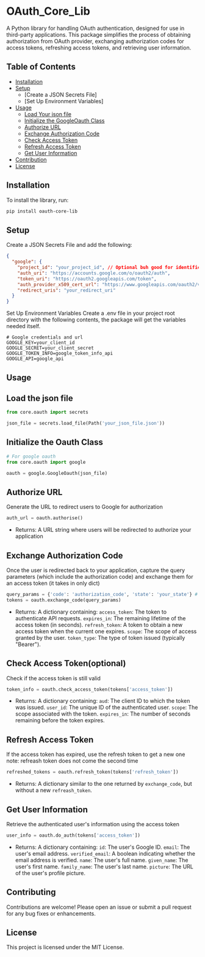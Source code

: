 # OAuth_Core_Lib
A Python library for handling OAuth authentication, designed for use in third-party applications. This package simplifies the process of obtaining authorization from OAuth provider, exchanging authorization codes for access tokens, refreshing access tokens, and retrieving user information.

## Table of Contents

- [Installation](#installation)
- [Setup](#setup)
  - [Create a JSON Secrets File]
  - [Set Up Environment Variables]
- [Usage](#usage)
  - [Load Your json file](#load-the-json-file)
  - [Initialize the GoogleOauth Class](#initialize-the-googleoauth-class)
  - [Authorize URL](#authorize-url)
  - [Exchange Authorization Code](#exchange-authorization-code)
  - [Check Access Token](#check-access-token)
  - [Refresh Access Token](#refresh-access-token)
  - [Get User Information](#get-user-information)
- [Contribution](#contributing)
- [License](#license)

## Installation

To install the library, run:

```bash
pip install oauth-core-lib
```

## Setup

Create a JSON Secrets File and add the following:

```json
{
  "google": {
    "project_id": "your_project_id", // Optional buh good for identification
    "auth_uri": "https://accounts.google.com/o/oauth2/auth",
    "token_uri": "https://oauth2.googleapis.com/token",
    "auth_provider_x509_cert_url": "https://www.googleapis.com/oauth2/v1/certs",
    "redirect_uris": "your_redirect_uri"
  }
}
````

Set Up Environment Variables
Create a .env file in your project root directory with the following contents, the package will get the variables needed itself.
```text
# Google credentials and url
GOOGLE_KEY=your_client_id
GOOGLE_SECRET=your_client_secret
GOOGLE_TOKEN_INFO=google_token_info_api
GOOGLE_API=google_api
```

## Usage

## Load the json file
```python
from core.oauth import secrets

json_file = secrets.load_file(Path('your_json_file.json'))
```

## Initialize the Oauth Class
```python
# For google oauth
from core.oauth import google

oauth = google.GoogleOauth(json_file)
```

## Authorize URL
Generate the URL to redirect users to Google for authorization

```python 
auth_url = oauth.authorise()
```
- Returns: A URL string where users will be redirected to authorize your application

## Exchange Authorization Code
Once the user is redirected back to your application, capture the query parameters (which include the authorization code) and exchange them for an access token (it takes in only dict)

```python
query_params = {'code': 'authorization_code', 'state': 'your_state'} # query gotten from the redirect uri converted to dictionary
tokens = oauth.exchange_code(query_params)
```
- Returns: A dictionary containing:
  `access_token`: The token to authenticate API requests.
  `expires_in`: The remaining lifetime of the access token (in seconds).
  `refresh_token`: A token to obtain a new access token when the current one expires.
  `scope`: The scope of access granted by the user.
  `token_type`: The type of token issued (typically "Bearer").

## Check Access Token(optional)
Check if the access token is still valid

```python
token_info = oauth.check_access_token(tokens['access_token'])
```
- Returns: A dictionary containing:
  `aud`: The client ID to which the token was issued.
  `user_id`: The unique ID of the authenticated user.
  `scope`: The scope associated with the token.
  `expires_in`: The number of seconds remaining before the token expires.

## Refresh Access Token
If the access token has expired, use the refresh token to get a new one
note: refreash token does not come the second time

```python
refreshed_tokens = oauth.refresh_token(tokens['refresh_token'])
```
- Returns: A dictionary similar to the one returned by `exchange_code`, but without a new `refreash_token`.

## Get User Information
Retrieve the authenticated user's information using the access token

```python
user_info = oauth.do_auth(tokens['access_token'])
```

- Returns: A dictionary containing:
  `id`: The user's Google ID.
  `email`: The user's email address.
  `verified_email`: A boolean indicating whether the email address is verified.
  `name`: The user's full name.
  `given_name`: The user's first name.
  `family_name`: The user's last name.
  `picture`: The URL of the user's profile picture.


## Contributing

Contributions are welcome! Please open an issue or submit a pull request for any bug fixes or enhancements.

## License

This project is licensed under the MIT License.